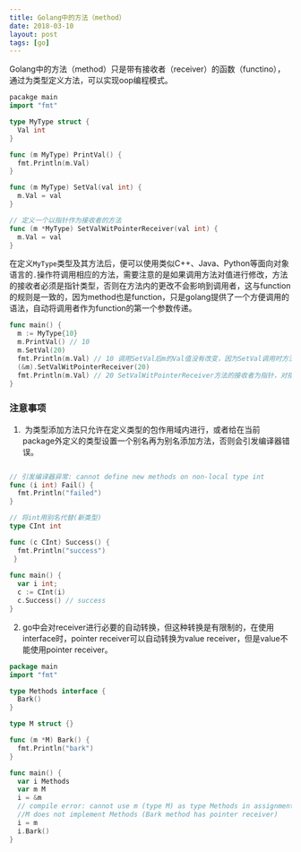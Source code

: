 ```yaml
---
title: Golang中的方法（method）
date: 2018-03-10
layout: post
tags: [go]
---
```


Golang中的方法（method）只是带有接收者（receiver）的函数（functino），通过为类型定义方法，可以实现oop编程模式。

```go
pacakge main
import "fmt"

type MyType struct {
  Val int
}

func (m MyType) PrintVal() {
  fmt.Println(m.Val)
}

func (m MyType) SetVal(val int) {
  m.Val = val
}

// 定义一个以指针作为接收者的方法
func (m *MyType) SetValWitPointerReceiver(val int) {
  m.Val = val
}
```

在定义`MyType`类型及其方法后，便可以使用类似C++、Java、Python等面向对象语言的`.`操作符调用相应的方法，需要注意的是如果调用方法对值进行修改，方法的接收者必须是指针类型，否则在方法内的更改不会影响到调用者，这与function的规则是一致的，因为method也是function，只是golang提供了一个方便调用的语法，自动将调用者作为function的第一个参数传递。

```go
func main() {
  m := MyType{10}
  m.PrintVal() // 10
  m.SetVal(20)
  fmt.Println(m.Val) // 10 调用SetVal后m的Val值没有改变，因为SetVal调用时方法内的m是一个完整的拷贝
  (&m).SetValWitPointerReceiver(20)
  fmt.Println(m.Val) // 20 SetValWitPointerReceiver方法的接收者为指针，对指针的操作会影响到调用者本身
}
```

### 注意事项

1.  为类型添加方法只允许在定义类型的包作用域内进行，或者给在当前package外定义的类型设置一个别名再为别名添加方法，否则会引发编译器错误。

```go

// 引发编译器异常: cannot define new methods on non-local type int
func (i int) Fail() {
  fmt.Println("failed")
}

// 将int用别名代替(新类型)
type CInt int

func (c CInt) Success() {
  fmt.Println("success")
 }
 
func main() {
  var i int;
  c := CInt(i)
  c.Success() // success
}
```

2.  go中会对receiver进行必要的自动转换，但这种转换是有限制的，在使用interface时，pointer receiver可以自动转换为value receiver，但是value不能使用pointer receiver。

```go
package main
import "fmt"

type Methods interface {
  Bark()
}

type M struct {}

func (m *M) Bark() {
  fmt.Println("bark")
}

func main() {
  var i Methods
  var m M
  i = &m
  // compile error: cannot use m (type M) as type Methods in assignment:
  //M does not implement Methods (Bark method has pointer receiver)
  i = m
  i.Bark()
}
```

